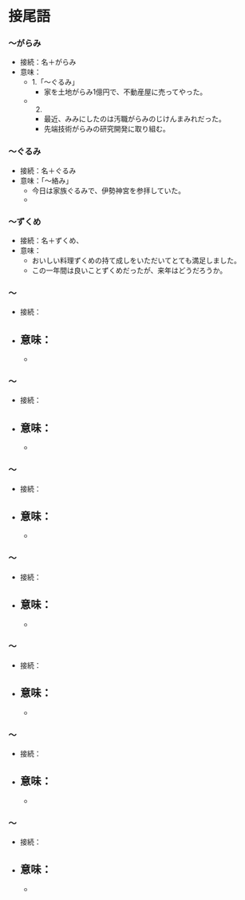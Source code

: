 # 接尾語

### 〜がらみ

- 接続：名＋がらみ
- 意味：
  - 1.「～ぐるみ」
    - 家を土地がらみ1億円で、不動産屋に売ってやった。
  - 2.
    - 最近、みみにしたのは汚職がらみのじけんまみれだった。
    - 先端技術がらみの研究開発に取り組む。

### 〜ぐるみ

- 接続：名＋ぐるみ
- 意味：「〜絡み」
  - 今日は家族ぐるみで、伊勢神宮を参拝していた。
  - 

### 〜ずくめ

- 接続：名＋ずくめ、
- 意味：
  - おいしい料理ずくめの持て成しをいただいてとても満足しました。
  - この一年間は良いことずくめだったが、来年はどうだろうか。

### 〜

- 接続：
- 意味：
  - 
  - 

### 〜

- 接続：
- 意味：
  - 
  - 

### 〜

- 接続：
- 意味：
  - 
  - 

### 〜

- 接続：
- 意味：
  - 
  - 

### 〜

- 接続：
- 意味：
  - 
  - 

### 〜

- 接続：
- 意味：
  - 
  - 

### 〜

- 接続：
- 意味：
  - 
  - 


